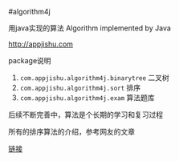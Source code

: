 #algorithm4j

用java实现的算法 
Algorithm implemented by Java 

<a href="http://appjishu.com">http://appjishu.com</a>

package说明

1.  <code>com.appjishu.algorithm4j.binarytree</code>    二叉树
2.  <code>com.appjishu.algorithm4j.sort</code>          排序
3.  <code>com.appjishu.algorithm4j.exam</code>          算法题库

后续不断完善中，算法是个长期的学习和复习过程

所有的排序算法的介绍，参考网友的文章

<a href="https://www.cnblogs.com/onepixel/articles/7674659.html">链接</a>

